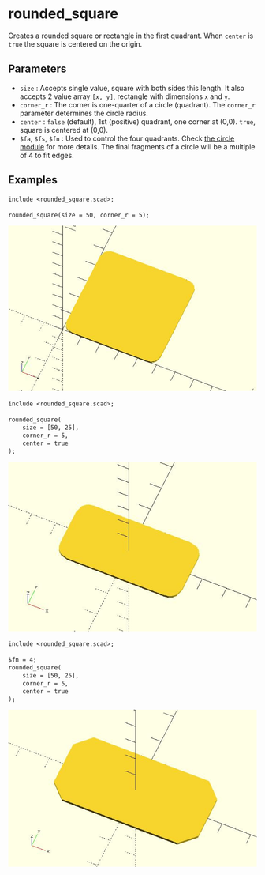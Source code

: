 # rounded_square

Creates a rounded square or rectangle in the first quadrant. When `center` is `true` the square is centered on the origin.

## Parameters

- `size` : Accepts single value, square with both sides this length. It also accepts 2 value array `[x, y]`, rectangle with dimensions `x` and `y`.
- `corner_r` : The corner is one-quarter of a circle (quadrant). The `corner_r` parameter determines the circle radius.
- `center` : `false` (default), 1st (positive) quadrant, one corner at (0,0). `true`, square is centered at (0,0).
- `$fa`, `$fs`, `$fn` : Used to control the four quadrants. Check [the circle module](https://en.wikibooks.org/wiki/OpenSCAD_User_Manual/Using_the_2D_Subsystem#circle) for more details. The final fragments of a circle will be a multiple of 4 to fit edges.


## Examples

    include <rounded_square.scad>;

    rounded_square(size = 50, corner_r = 5);

![rounded_square](images/lib-rounded_square-1.JPG)

	include <rounded_square.scad>;
	
	rounded_square(
	    size = [50, 25],
	    corner_r = 5, 
	    center = true
	);

![rounded_square](images/lib-rounded_square-2.JPG)

	include <rounded_square.scad>;
	
	$fn = 4;
	rounded_square(
	    size = [50, 25],
	    corner_r = 5, 
	    center = true
	);

![rounded_square](images/lib-rounded_square-3.JPG)




